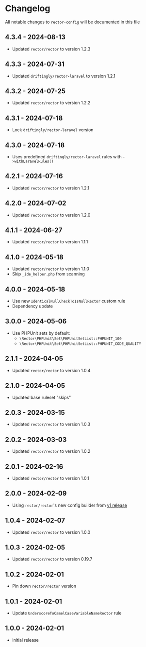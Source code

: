 # Changelog

All notable changes to `rector-config` will be documented in this file

## 4.3.4 - 2024-08-13

- Updated `rector/rector` to version 1.2.3

## 4.3.3 - 2024-07-31

- Updated `driftingly/rector-laravel` to version 1.2.1

## 4.3.2 - 2024-07-25

- Updated `rector/rector` to version 1.2.2

## 4.3.1 - 2024-07-18

- Lock `driftingly/rector-laravel` version

## 4.3.0 - 2024-07-18

- Uses predefined `driftingly/rector-laravel` rules with `->withLaravelRules()` 

## 4.2.1 - 2024-07-16

- Updated `rector/rector` to version 1.2.1

## 4.2.0 - 2024-07-02

- Updated `rector/rector` to version 1.2.0

## 4.1.1 - 2024-06-27

- Updated `rector/rector` to version 1.1.1

## 4.1.0 - 2024-05-18

- Updated `rector/rector` to version 1.1.0
- Skip `_ide_helper.php` from scanning

## 4.0.0 - 2024-05-18

- Use new `IdenticalNullCheckToIsNullRector` custom rule
- Dependency update

## 3.0.0 - 2024-05-06

- Use PHPUnit sets by default:
  - `\Rector\PHPUnit\Set\PHPUnitSetList::PHPUNIT_100`
  - `\Rector\PHPUnit\Set\PHPUnitSetList::PHPUNIT_CODE_QUALITY`

## 2.1.1 - 2024-04-05

- Updated `rector/rector` to version 1.0.4

## 2.1.0 - 2024-04-05

- Updated base ruleset "skips"

## 2.0.3 - 2024-03-15

- Updated `rector/rector` to version 1.0.3

## 2.0.2 - 2024-03-03

- Updated `rector/rector` to version 1.0.2

## 2.0.1 - 2024-02-16

- Updated `rector/rector` to version 1.0.1

## 2.0.0 - 2024-02-09

- Using `rector/rector`'s new config builder from [v1 release](https://github.com/rectorphp/rector/releases/tag/1.0.0)

## 1.0.4 - 2024-02-07

- Updated `rector/rector` to version 1.0.0

## 1.0.3 - 2024-02-05

- Updated `rector/rector` to version 0.19.7

## 1.0.2 - 2024-02-01

- Pin down `rector/rector` version

## 1.0.1 - 2024-02-01

- Update `UnderscoreToCamelCaseVariableNameRector` rule

## 1.0.0 - 2024-02-01

- Initial release
